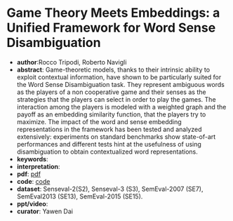 #  Game Theory Meets Embeddings: a Unified Framework for Word Sense Disambiguation 

- **author**:Rocco Tripodi, Roberto Navigli
- **abstract**: Game-theoretic models, thanks to their intrinsic ability to exploit contextual information, have shown to be particularly suited for the Word Sense Disambiguation task. They represent ambiguous words as the players of a non cooperative game and their senses as the strategies that the players can select in order to play the games. The interaction among the players is modeled with a weighted graph and the payoff as an embedding similarity function, that the players try to maximize. The impact of the word and sense embedding representations in the framework has been tested and analyzed extensively: experiments on standard benchmarks show state-of-art performances and different tests hint at the usefulness of using disambiguation to obtain contextualized word representations. 
- **keywords**:
- **interpretation**:
- **pdf**: [pdf]( https://www.aclweb.org/anthology/D19-1009.pdf )
- **code**: [code](https://github.com/roccotrip/wsd_games_emb)
- **dataset**:  Senseval-2(S2), Senseval-3 (S3), SemEval-2007 (SE7), SemEval2013 (SE13), SemEval-2015 (SE15).
- **ppt/video**:
- **curator**: Yawen Dai